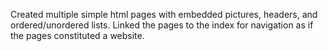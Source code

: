 Created multiple simple html pages with embedded pictures, headers, and ordered/unordered lists. Linked the pages to the index for navigation as if the pages constituted a website.